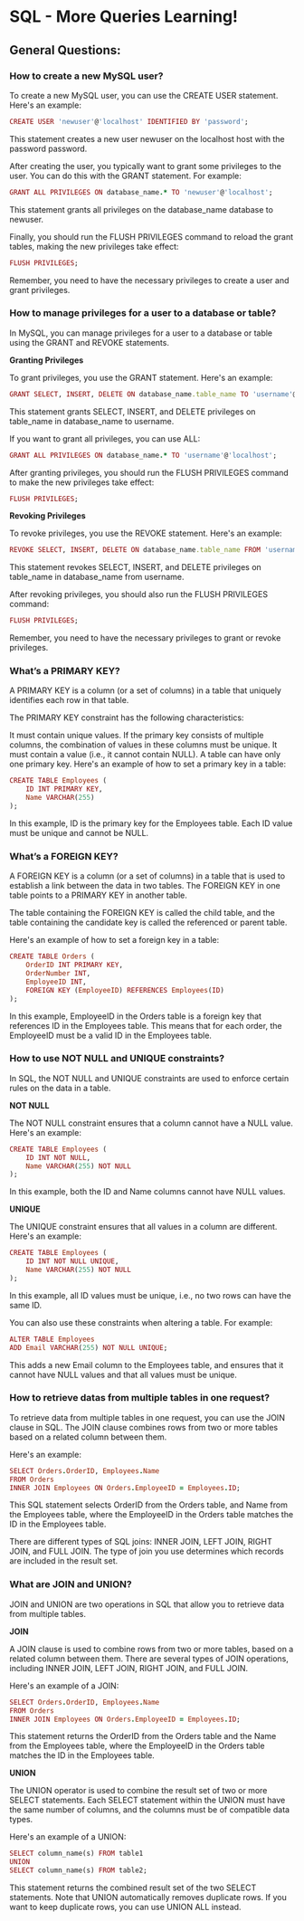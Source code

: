 # SQL - More Queries Learning!


## General Questions:


### How to create a new MySQL user?
To create a new MySQL user, you can use the CREATE USER statement. Here's an example:

```ruby
CREATE USER 'newuser'@'localhost' IDENTIFIED BY 'password';
```

This statement creates a new user newuser on the localhost host with the password password.

After creating the user, you typically want to grant some privileges to the user. You can do this with the GRANT statement. For example:

```ruby
GRANT ALL PRIVILEGES ON database_name.* TO 'newuser'@'localhost';
```

This statement grants all privileges on the database_name database to newuser.

Finally, you should run the FLUSH PRIVILEGES command to reload the grant tables, making the new privileges take effect:

```ruby
FLUSH PRIVILEGES;
```

Remember, you need to have the necessary privileges to create a user and grant privileges.



### How to manage privileges for a user to a database or table?
In MySQL, you can manage privileges for a user to a database or table using the GRANT and REVOKE statements.


**Granting Privileges**

To grant privileges, you use the GRANT statement. Here's an example:

```ruby
GRANT SELECT, INSERT, DELETE ON database_name.table_name TO 'username'@'localhost';
```

This statement grants SELECT, INSERT, and DELETE privileges on table_name in database_name to username.

If you want to grant all privileges, you can use ALL:

```ruby
GRANT ALL PRIVILEGES ON database_name.* TO 'username'@'localhost';
```

After granting privileges, you should run the FLUSH PRIVILEGES command to make the new privileges take effect:

```ruby
FLUSH PRIVILEGES;
```


**Revoking Privileges**

To revoke privileges, you use the REVOKE statement. Here's an example:

```ruby
REVOKE SELECT, INSERT, DELETE ON database_name.table_name FROM 'username'@'localhost';
```

This statement revokes SELECT, INSERT, and DELETE privileges on table_name in database_name from username.

After revoking privileges, you should also run the FLUSH PRIVILEGES command:

```ruby
FLUSH PRIVILEGES;
```

Remember, you need to have the necessary privileges to grant or revoke privileges.



### What’s a PRIMARY KEY?
A PRIMARY KEY is a column (or a set of columns) in a table that uniquely identifies each row in that table.

The PRIMARY KEY constraint has the following characteristics:

It must contain unique values. If the primary key consists of multiple columns, the combination of values in these columns must be unique.
It must contain a value (i.e., it cannot contain NULL).
A table can have only one primary key.
Here's an example of how to set a primary key in a table:

```ruby
CREATE TABLE Employees (
    ID INT PRIMARY KEY,
    Name VARCHAR(255)
);
```

In this example, ID is the primary key for the Employees table. Each ID value must be unique and cannot be NULL.



### What’s a FOREIGN KEY?
A FOREIGN KEY is a column (or a set of columns) in a table that is used to establish a link between the data in two tables. The FOREIGN KEY in one table points to a PRIMARY KEY in another table.

The table containing the FOREIGN KEY is called the child table, and the table containing the candidate key is called the referenced or parent table.

Here's an example of how to set a foreign key in a table:

```ruby
CREATE TABLE Orders (
    OrderID INT PRIMARY KEY,
    OrderNumber INT,
    EmployeeID INT,
    FOREIGN KEY (EmployeeID) REFERENCES Employees(ID)
);
```

In this example, EmployeeID in the Orders table is a foreign key that references ID in the Employees table. This means that for each order, the EmployeeID
must be a valid ID in the Employees table.



### How to use NOT NULL and UNIQUE constraints?
In SQL, the NOT NULL and UNIQUE constraints are used to enforce certain rules on the data in a table.

**NOT NULL**

The NOT NULL constraint ensures that a column cannot have a NULL value. Here's an example:

```ruby
CREATE TABLE Employees (
    ID INT NOT NULL,
    Name VARCHAR(255) NOT NULL
);
```

In this example, both the ID and Name columns cannot have NULL values.

**UNIQUE**

The UNIQUE constraint ensures that all values in a column are different. Here's an example:

```ruby
CREATE TABLE Employees (
    ID INT NOT NULL UNIQUE,
    Name VARCHAR(255) NOT NULL
);
```

In this example, all ID values must be unique, i.e., no two rows can have the same ID.

You can also use these constraints when altering a table. For example:

```ruby
ALTER TABLE Employees
ADD Email VARCHAR(255) NOT NULL UNIQUE;
```

This adds a new Email column to the Employees table, and ensures that it cannot have NULL values and that all values must be unique.



### How to retrieve datas from multiple tables in one request?
To retrieve data from multiple tables in one request, you can use the JOIN clause in SQL. The JOIN clause combines rows from two or more tables based on a related column between them.

Here's an example:

```ruby
SELECT Orders.OrderID, Employees.Name
FROM Orders
INNER JOIN Employees ON Orders.EmployeeID = Employees.ID;
```

This SQL statement selects OrderID from the Orders table, and Name from the Employees table, where the EmployeeID in the Orders table matches the ID in the
Employees table.

There are different types of SQL joins: INNER JOIN, LEFT JOIN, RIGHT JOIN, and FULL JOIN. The type of join you use determines which records are included in
the result set.



### What are JOIN and UNION?
JOIN and UNION are two operations in SQL that allow you to retrieve data from multiple tables.


**JOIN**

A JOIN clause is used to combine rows from two or more tables, based on a related column between them. There are several types of JOIN operations, including
INNER JOIN, LEFT JOIN, RIGHT JOIN, and FULL JOIN.

Here's an example of a JOIN:

```ruby
SELECT Orders.OrderID, Employees.Name
FROM Orders
INNER JOIN Employees ON Orders.EmployeeID = Employees.ID;
```

This statement returns the OrderID from the Orders table and the Name from the Employees table, where the EmployeeID in the Orders table matches the ID in
the Employees table.


**UNION**

The UNION operator is used to combine the result set of two or more SELECT statements. Each SELECT statement within the UNION must have the same number of
columns, and the columns must be of compatible data types.

Here's an example of a UNION:

```ruby
SELECT column_name(s) FROM table1
UNION
SELECT column_name(s) FROM table2;
```

This statement returns the combined result set of the two SELECT statements. Note that UNION automatically removes duplicate rows. If you want to keep
duplicate rows, you can use UNION ALL instead.
